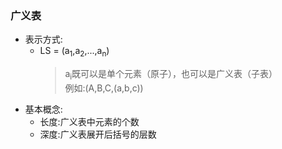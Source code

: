 ### 广义表
  + 表示方式:
    + LS = (a<sub>1</sub>,a<sub>2</sub>,...,a<sub>n</sub>)
      > a<sub>i</sub>既可以是单个元素（原子），也可以是广义表（子表）<br>
        例如:(A,B,C,(a,b,c))
  + 基本概念:
    + 长度:广义表中元素的个数
    + 深度:广义表展开后括号的层数
